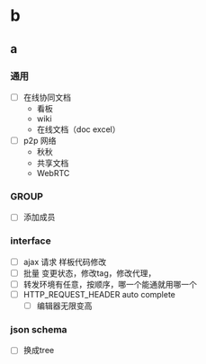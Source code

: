 # b

## a

### 通用

- [ ] 在线协同文档
  - 看板
  - wiki
  - 在线文档（doc excel）
- [ ] p2p 网络
  - 秋秋
  - 共享文档
  - WebRTC

### GROUP

- [ ] 添加成员

### interface

- [ ] ajax 请求 样板代码修改
- [ ] 批量 变更状态，修改tag，修改代理，
- [ ] 转发环境有任意，按顺序，哪一个能通就用哪一个
- [ ] HTTP_REQUEST_HEADER auto complete
  - [ ] 编辑器无限变高

### json schema

- [ ] 换成tree